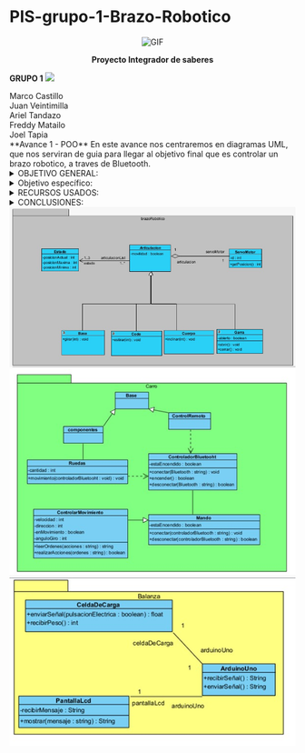 # PIS-grupo-1-Brazo-Robotico
<div align="center">
<p><img src="https://media0.giphy.com/media/v1.Y2lkPTc5MGI3NjExdm9veWxlemxwZ2RqaHZ3ZGF5c2htcHUwNXdwdXpucjMzZzB1MHNoOCZlcD12MV9pbnRlcm5hbF9naWZfYnlfaWQmY3Q9Zw/58OujxlE7e19Mjv0gj/giphy.gif" alt="GIF" width="400" height="230"></p><p><a 

**Proyecto Integrador de saberes**
<div align="left">
 
**GRUPO 1** <img src="https://assets-global.website-files.com/624ac40503a527cf47af4192/65313084ff0fb3453089947e_giphy.gif" width="40px"></summary>

<summary>Marco Castillo
<summary>Juan Veintimilla
<summary>Ariel Tandazo
<summary>Freddy Matailo
<summary>Joel Tapia
 <div align="left">
 **Avance 1 - POO**
En este avance nos centraremos en diagramas UML, que nos serviran de guia para llegar al objetivo final que es controlar un brazo robotico, a traves de Bluetooth.

 <details><summary>OBJETIVO GENERAL:</summary>

<summary>Diseñar y emplear un diagrama de clases basado en UML, que nos permita abstraer clases, atributos y métodos, con la finalidad de tener un mejor panorama de lo que vamos a realizar. 
</details>
 <details><summary>Objetivo específico:</summary>

<summary>Diseñar correcta y adecuadamente el diagrama de clases, mediante el uso de conocimientos adquiridos hasta ahora, identificando las relaciones entre clases con el fin de tener un diagrama ordenado y comprensible.
</details>

<details><summary>RECURSOS USADOS:</summary>

<summary>Conocimientos de Programación
<summary>Docentes con experiencia.
<summary>Herramientas de Internet.
</details>
<details><summary>CONCLUSIONES:</summary>

<summary>Aplicando los conocimientos adquiridos por cada uno de los miembros del grupo llegamos a las siguientes conclusiones:
<summary>Realizamos el estudio de cada una de las partes que integran el brazo.
<summary>Diseñamos en UML un diagrama de clases, en donde identificamos correctamente clases, atributos y métodos.
<summary>Relacionamos adecuadamente y según como corresponde cada clase.
</details>
<div align="center">
<img src= "https://raw.githubusercontent.com/145548109/PIS-grupo-1-Brazo-Robotico/main/diagramaUML/brazoRobotico2.jpg"></sumary>
<img src= "https://raw.githubusercontent.com/145548109/PIS-grupo-1-Brazo-Robotico/main/diagramaUML/carro.jpg"></sumary>
<img src= "https://raw.githubusercontent.com/145548109/PIS-grupo-1-Brazo-Robotico/main/diagramaUML/balanza.jpg"></sumary>

